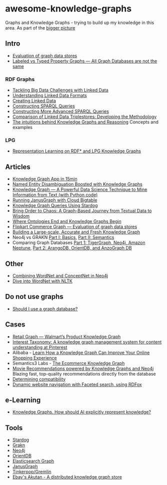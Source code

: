 # awesome-knowledge-graphs

Graphs and Knowledge Graphs - trying to build up my knowledge in this area. As part of the [bigger picture](https://github.com/frutik/awesome-search)

## Intro

* [Evaluation of graph data stores](https://tech.flipkart.com/flipkart-commerce-graph-evaluation-of-graph-data-stores-8fe0f964affd)
* [Labeled vs Typed Property Graphs — All Graph Databases are not the same](https://medium.com/geekculture/labeled-vs-typed-property-graphs-all-graph-databases-are-not-the-same-efdbc782f099)

### RDF Graphs

* [Tackling Big Data Challenges with Linked Data](https://medium.com/wallscope/tackling-big-data-challenges-with-linked-data-278b0761a6de)
* [Understanding Linked Data Formats](https://medium.com/wallscope/understanding-linked-data-formats-rdf-xml-vs-turtle-vs-n-triples-eb931dbe9827)
* [Creating Linked Data](https://medium.com/wallscope/creating-linked-data-31c7dd479a9e)
* [Constructing SPARQL Queries](https://medium.com/wallscope/constructing-sparql-queries-ca63b8b9ac02)
* [Constructing More Advanced SPARQL Queries](https://medium.com/wallscope/constructing-more-advanced-sparql-queries-72d5ade1eedc)
* [Comparison of Linked Data Triplestores: Developing the Methodology](https://medium.com/wallscope/comparison-of-linked-data-triplestores-developing-the-methodology-e87771cb3011) 
* [The intuitions behind Knowledge Graphs and Reasoning](https://towardsdatascience.com/the-intuitions-behind-knowledge-graphs-and-reasoning-59df2f1ad054)
  Concepts and examples

### LPG

* [Representation Learning on RDF* and LPG Knowledge Graphs](https://towardsdatascience.com/representation-learning-on-rdf-and-lpg-knowledge-graphs-6a92f2660241)

## Articles

* [Knowledge Graph App in 15min](https://medium.com/swlh/knowledge-graph-app-in-15min-c76b94bb53b3)
* [Named Entity Disambiguation Boosted with Knowledge Graphs](https://towardsdatascience.com/named-entity-disambiguation-boosted-with-knowledge-graphs-4a93a94381ef)
* [Knowledge Graph — A Powerful Data Science Technique to Mine Information from Text (with Python code)](https://medium.com/analytics-vidhya/knowledge-graph-a-powerful-data-science-technique-to-mine-information-from-text-with-python-f8bfd217accc)
* [Running JanusGraph with Cloud Bigtable](https://cloud.google.com/solutions/running-janusgraph-with-bigtable)
* [Knowledge Graph Queries Using Stardog](https://towardsdatascience.com/knowledge-graph-queries-using-stardog-ba882f84ceea)
* [Bring Order to Chaos: A Graph-Based Journey from Textual Data to Wisdom](https://neo4j.com/blog/bring-order-to-chaos-graph-based-journey-textual-data-to-wisdom/)
* [Where Ontologies End and Knowledge Graphs Begin](https://medium.com/predict/where-ontologies-end-and-knowledge-graphs-begin-6fe0cdede1ed)
* [Flipkart Commerce Graph — Evaluation of graph data stores](https://tech.flipkart.com/flipkart-commerce-graph-evaluation-of-graph-data-stores-8fe0f964affd)
* [Building a Large-scale, Accurate and Fresh Knowledge Graph](https://towardsdatascience.com/the-building-a-large-scale-accurate-and-fresh-knowledge-graph-71ebd912210e)
* Neo4j vs GRAKN [Part I: Basics](https://towardsdatascience.com/neo4j-vs-grakn-part-i-basics-f2fe3511ce88), [Part II: Semantics](https://towardsdatascience.com/neo4j-vs-grakn-part-ii-semantics-11a0847ae7a2)
* Comparing Graph Databases [Part 1: TigerGraph, Neo4j, Amazon Neptune](https://towardsdatascience.com/comparing-graph-databases-5475bdb2e65f), [Part 2: ArangoDB, OrientDB, and AnzoGraph DB](https://towardsdatascience.com/comparing-graph-databases-6b785e6e0818)

## Other

* [Combining WordNet and ConceptNet in Neo4j](http://tomkdickinson.co.uk/2017/05/21/combining-wordnet-and-conceptnet-in-neo4j/)
* [Dive into WordNet with NLTK](https://medium.com/parrot-prediction/dive-into-wordnet-with-nltk-b313c480e788)

## Do not use graphs

* [Should I use a graph database?](https://medium.com/lithictech/should-i-use-a-graph-database-a4ea91ed5d0)


## Cases

* [Retail Graph — Walmart’s Product Knowledge Graph](https://medium.com/walmartlabs/retail-graph-walmarts-product-knowledge-graph-6ef7357963bc)
* [Interest Taxonomy: A knowledge graph management system for content understanding at Pinterest](https://medium.com/@Pinterest_Engineering/interest-taxonomy-a-knowledge-graph-management-system-for-content-understanding-at-pinterest-a6ae75c203fd)
* Alibaba - [Learn How a Knowledge Graph Can Improve Your Online Shopping Experience](https://www.alibabacloud.com/blog/learn-how-a-knowledge-graph-can-improve-your-online-shopping-experience_595668)
* Semantics3 Labs - [The Ecommerce Knowledge Graph](https://www.semantics3.com/blog/the-ecommerce-knowledge-graph-semantics3-labs/)
* [Movie Recommendations powered by Knowledge Graphs and Neo4j](https://towardsdatascience.com/movie-recommendations-powered-by-knowledge-graphs-and-neo4j-33603a212ad0)
   Blazing fast, top-quality recommendations directly from the database
* [Determining compatibility](https://towardsdatascience.com/determining-compatibility-b952d941c22a)
* [Dynamic website navigation with Faceted search, using RDFox](https://medium.com/oxford-semantic-technologies/dynamic-website-navigation-with-faceted-search-using-rdfox-ce6c3753a35d)

## e-Learning

* [Knowledge Graphs. How should AI explicitly represent knowledge?](https://web.stanford.edu/class/cs520/)

## Tools

* [Stardog](https://www.stardog.com/)
* [Grakn](https://grakn.ai/)
* [Neo4j](https://neo4j.com/)
* [OrientDB](https://orientdb.com/)
* [Elasticsearch Graph](https://www.elastic.co/what-is/elasticsearch-graph)
* [JanusGraph](https://janusgraph.org/)
* [Tinkerpop/Gremlin](https://tinkerpop.apache.org/gremlin.html)
* [Ebay's Akutan - A distributed knowledge graph store](https://github.com/eBay/akutan)
